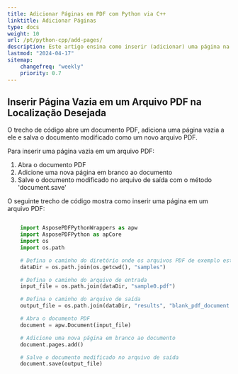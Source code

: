 ```yaml
---
title: Adicionar Páginas em PDF com Python via C++
linktitle: Adicionar Páginas
type: docs
weight: 10
url: /pt/python-cpp/add-pages/
description: Este artigo ensina como inserir (adicionar) uma página na localização desejada em um arquivo PDF em Python usando C++.
lastmod: "2024-04-17"
sitemap:
    changefreq: "weekly"
    priority: 0.7
---
```


## Inserir Página Vazia em um Arquivo PDF na Localização Desejada

O trecho de código abre um documento PDF, adiciona uma página vazia a ele e salva o documento modificado como um novo arquivo PDF.

Para inserir uma página vazia em um arquivo PDF:

1. Abra o documento PDF
1. Adicione uma nova página em branco ao documento
1. Salve o documento modificado no arquivo de saída com o método 'document.save'

O seguinte trecho de código mostra como inserir uma página em um arquivo PDF:

```python

    import AsposePDFPythonWrappers as apw
    import AsposePDFPython as apCore
    import os
    import os.path

    # Defina o caminho do diretório onde os arquivos PDF de exemplo estão localizados
    dataDir = os.path.join(os.getcwd(), "samples")

    # Defina o caminho do arquivo de entrada
    input_file = os.path.join(dataDir, "sample0.pdf")

    # Defina o caminho do arquivo de saída
    output_file = os.path.join(dataDir, "results", "blank_pdf_document.pdf")

    # Abra o documento PDF
    document = apw.Document(input_file)

    # Adicione uma nova página em branco ao documento
    document.pages.add()

    # Salve o documento modificado no arquivo de saída
    document.save(output_file)
```